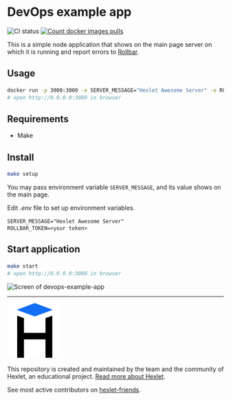 # DevOps example app

![CI status](https://github.com/hexlet-components/devops-example-app/actions/workflows/main.yml/badge.svg) [![Count docker images pulls](https://img.shields.io/docker/pulls/yura2201/devops-example-app.svg)](https://hub.docker.com/r/yura2201/devops-example-app)

This is a simple node application that shows on the main page server on which it is running and report errors to [Rollbar](https://rollbar.com/).

## Usage

```bash
docker run -p 3000:3000 -e SERVER_MESSAGE="Hexlet Awesome Server" -e ROLLBAR_TOKEN="<your token>" yura2201/devops-example-app
# open http://0.0.0.0:3000 in browser
 ```

## Requirements

* Make

## Install

```bash
make setup
```

You may pass environment variable `SERVER_MESSAGE`, and its value shows on the main page.

Edit *.env* file to set up environment variables.

```env
SERVER_MESSAGE="Hexlet Awesome Server"
ROLLBAR_TOKEN=<your token>
```

## Start application

```bash
make start
# open http://0.0.0.0:3000 in browser
```

![Screen of devops-example-app](assets/app.png)

---

[![Hexlet Ltd. logo](https://raw.githubusercontent.com/Hexlet/assets/master/images/hexlet_logo128.png)](https://hexlet.io?utm_source=github&utm_medium=link&utm_campaign=devops-example-app)

This repository is created and maintained by the team and the community of Hexlet, an educational project. [Read more about Hexlet](https://hexlet.io?utm_source=github&utm_medium=link&utm_campaign=devops-example-app).

See most active contributors on [hexlet-friends](https://friends.hexlet.io/).
